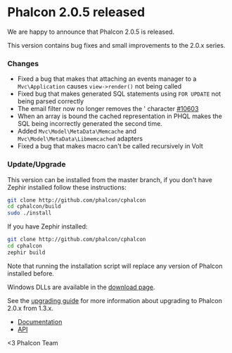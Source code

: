 Phalcon 2.0.5 released
======================

We are happy to announce that Phalcon 2.0.5 is released. 

This version contains bug fixes and small improvements to the 2.0.x series.

### Changes

- Fixed a bug that makes that attaching an events manager to a `Mvc\Application` 
  causes `view->render()` not being called
- Fixed bug that makes generated SQL statements using `FOR UPDATE` not being 
  parsed correctly
- The email filter now no longer removes the ' character 
  [#10603](https://github.com/phalcon/cphalcon/pull/10603)
- When an array is bound the cached representation in PHQL makes the SQL being 
  incorrectly generated the second time.
- Added `Mvc\Model\MetaData\Memcache` and `Mvc\Model\MetaData\Libmemcached` adapters
- Fixed a bug that makes macro can't be called recursively in Volt

### Update/Upgrade

This version can be installed from the master branch, if you don't have Zephir
installed follow these instructions:

```sh
git clone http://github.com/phalcon/cphalcon
cd cphalcon/build
sudo ./install
```

If you have Zephir installed:

```sh
git clone http://github.com/phalcon/cphalcon
cd cphalcon
zephir build
```

Note that running the installation script will replace any version of Phalcon
installed before.

Windows DLLs are available in the [download page](http://phalconphp.com/en/download/windows).

See the [upgrading guide](https://blog.phalconphp.com/post/guide-upgrading-to-phalcon-2)
for more information about upgrading to Phalcon 2.0.x from 1.3.x.

* [Documentation](https://docs.phalconphp.com)
* [API](https://api.phalconphp.com/)


<3 Phalcon Team
